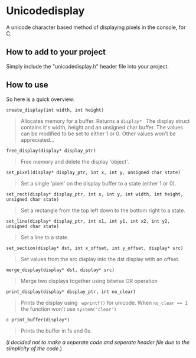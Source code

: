 # Unicodedisplay
A unicode character based method of displaying pixels in the console, for C.

## How to add to your project
Simply include the "unicodedisplay.h" header file into your project.

## How to use
So here is a quick overview:

``` create_display(int width, int height) ```

> Allocates memory for a buffer. Returns a ```display* ```
The display struct contains it's width, height and an unsigned char buffer.
The values can be modified to be set to either 1 or 0. Other values won't be appreciated...


``` free_display(display* display_ptr) ```

> Free memory and delete the display 'object'.


``` set_pixel(display* display_ptr, int x, int y, unsigned char state) ```

> Set a single 'pixel' on the display buffer to a state (either 1 or 0).


``` set_rect(display* display_ptr, int x, int y, int width, int height, unsigned char state) ```

> Set a rectangle from the top left down to the bottom right to a state.


``` set_line(display* display_ptr, int x1, int y1, int x2, int y2, unsigned char state) ```

> Set a line to a state.


``` set_section(display* dst, int x_offset, int y_offset, display* src) ```

> Set values from the src display into the dst display with an offset.


``` merge_display(display* dst, display* src) ```

> Merge two displays together using bitwise OR operation


``` print_display(display* display_ptr, int no_clear) ```

> Prints the display using ``` wprintf()``` for unicode.
When ``` no_clear == 1 ``` the function won't use ``` system("clear") ```


```c print_buffer(display*) ```

> Prints the buffer in 1s and 0s.

(*I decided not to make a seperate code and seperate header file due to the simplicity of the code.*)
